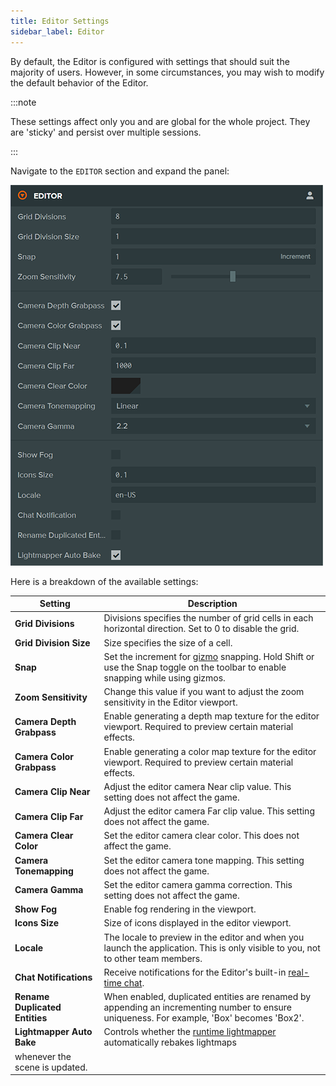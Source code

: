 ```yaml
---
title: Editor Settings
sidebar_label: Editor
---
```


By default, the Editor is configured with settings that should suit the majority of users. However, in some circumstances, you may wish to modify the default behavior of the Editor.

:::note

These settings affect only you and are global for the whole project. They are 'sticky' and persist over multiple sessions.

:::

Navigate to the `EDITOR` section and expand the panel:

![Editor Settings](/img/user-manual/editor/interface/preferences.webp)

Here is a breakdown of the available settings:

| Setting                          | Description |
| -------------------------------- | ----------- |
| **Grid Divisions**               | Divisions specifies the number of grid cells in each horizontal direction. Set to 0 to disable the grid. |
| **Grid Division Size**           | Size specifies the size of a cell. |
| **Snap**                         | Set the increment for [gizmo](../viewport#gizmos) snapping. Hold Shift or use the Snap toggle on the toolbar to enable snapping while using gizmos. |
| **Zoom Sensitivity**             | Change this value if you want to adjust the zoom sensitivity in the Editor viewport. |
| **Camera Depth Grabpass**        | Enable generating a depth map texture for the editor viewport. Required to preview certain material effects. |
| **Camera Color Grabpass**        | Enable generating a color map texture for the editor viewport. Required to preview certain material effects. |
| **Camera Clip Near**             | Adjust the editor camera Near clip value. This setting does not affect the game. |
| **Camera Clip Far**              | Adjust the editor camera Far clip value. This setting does not affect the game. |
| **Camera Clear Color**           | Set the editor camera clear color. This does not affect the game. |
| **Camera Tonemapping**           | Set the editor camera tone mapping. This setting does not affect the game. |
| **Camera Gamma**                 | Set the editor camera gamma correction. This setting does not affect the game. |
| **Show Fog**                     | Enable fog rendering in the viewport. |
| **Icons Size**                   | Size of icons displayed in the editor viewport. |
| **Locale**                       | The locale to preview in the editor and when you launch the application. This is only visible to you, not to other team members. |
| **Chat Notifications**           | Receive notifications for the Editor's built-in [real-time chat](../../realtime-collaboration#real-time-chat). |
| **Rename Duplicated Entities**   | When enabled, duplicated entities are renamed by appending an incrementing number to ensure uniqueness. For example, 'Box' becomes 'Box2'. |
| **Lightmapper Auto Bake**        | Controls whether the [runtime lightmapper](/user-manual/graphics/lighting/runtime-lightmaps) automatically rebakes lightmaps 
whenever the scene is updated. |
